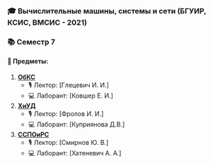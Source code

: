 ### 🎓 Вычислительные машины, системы и сети (БГУИР, КСИС, ВМСИС - 2021)

### 📚 Семестр 7
#### 📖 Предметы:
1. [**ОбКС**]()
   - 🎙️ Лектор: [Глецевич И. И.]
   - 💻 Лаборант: [Ковшер Е. И.]
2. [**ХиУД**]()
   - 🎙️ Лектор: [Фролов И. И.]
   - 💻 Лаборант: [Куприянова Д.В.]
3. [**ССПОиРС**]()
   - 🎙️ Лектор: [Смирнов Ю. В.]
   - 💻 Лаборант: [Хатеневич А. А.]
